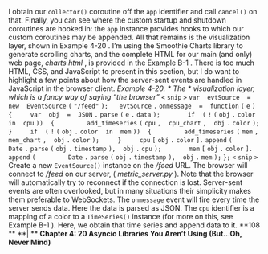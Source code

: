 I obtain our  `collector()`  coroutine off the  `app`  identifier and call  `cancel()`  on that. Finally, you can see where the custom startup and shutdown coroutines are hooked in: the  `app`  instance provides hooks to which our custom coroutines may be appended. All that remains is the visualization layer, shown in  Example 4-20 . I’m using the Smoothie Charts library  to generate scrolling charts, and the complete HTML for our main (and only) web page,  *charts.html* , is provided in the  Example B-1 . There is too much HTML, CSS, and JavaScript to present in this section, but I do want to highlight a few points about how the server-sent events are handled in JavaScript in the browser client. *Example 4-20. * *The* * visualization layer, which is a fancy way of saying “the browser”* `<` `snip` `>` `var` ` ` `evtSource` ` ` `=` ` ` `new` ` ` `EventSource` `(` `"/feed"` `);` `  ` `evtSource` `.` `onmessage` ` ` `=` ` ` `function` `(` `e` `)` ` ` `{` `    ` `var` ` ` `obj` ` ` `=` ` ` `JSON` `.` `parse` `(` `e` `.` `data` `);` `  ` `    ` `if` ` ` `(` `!` `(` `obj` `.` `color` ` ` `in` ` ` `cpu` `))` ` ` `{` `        ` `add_timeseries` `(` `cpu` `,` ` ` `cpu_chart` `,` ` ` `obj` `.` `color` `);` `    ` `}` `    ` `if` ` ` `(` `!` `(` `obj` `.` `color` ` ` `in` ` ` `mem` `))` ` ` `{` `        ` `add_timeseries` `(` `mem` `,` ` ` `mem_chart` `,` ` ` `obj` `.` `color` `);` `    ` `}` `    ` `cpu` `[` `obj` `.` `color` `].` `append` `(` `        ` `Date` `.` `parse` `(` `obj` `.` `timestamp` `),` ` ` `obj` `.` `cpu` `);` `  ` `    ` `mem` `[` `obj` `.` `color` `].` `append` `(` `        ` `Date` `.` `parse` `(` `obj` `.` `timestamp` `),` ` ` `obj` `.` `mem` `);` `};` `<` `snip` `>` Create a new  `EventSource()`  instance on the  */feed*  URL. The browser will connect to  */feed*  on our server, ( *metric_server.py* ). Note that the browser will automatically try to reconnect if the connection is lost. Server-sent events are often overlooked, but in many situations their simplicity makes them preferable to WebSockets. The  `onmessage`  event will fire every time the server sends data. Here the data is parsed as JSON. The  `cpu`  identifier is a mapping of a color to a  `TimeSeries()`  instance (for more on this, see  Example B-1 ). Here, we obtain that time series and append data to it. **108 ** **| ** **Chapter 4: 20 Asyncio Libraries You Aren’t Using (But…Oh, Never Mind)**